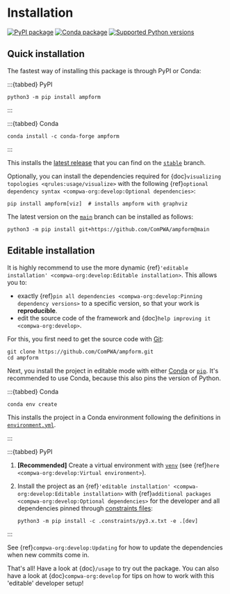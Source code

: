 # Installation

[![PyPI package](https://badge.fury.io/py/ampform.svg)](https://pypi.org/project/ampform)
[![Conda package](https://anaconda.org/conda-forge/ampform/badges/version.svg)](https://anaconda.org/conda-forge/ampform)
[![Supported Python versions](https://img.shields.io/pypi/pyversions/ampform)](https://pypi.org/project/ampform)

## Quick installation

The fastest way of installing this package is through PyPI or Conda:

:::{tabbed} PyPI

```shell
python3 -m pip install ampform
```

:::

:::{tabbed} Conda

```shell
conda install -c conda-forge ampform
```

:::

This installs the [latest release](https://github.com/ComPWA/ampform/releases)
that you can find on the
[`stable`](https://github.com/ComPWA/ampform/tree/stable) branch.

Optionally, you can install the dependencies required for
{doc}`visualizing topologies <qrules:usage/visualize>` with the following
{ref}`optional dependency syntax <compwa-org:develop:Optional dependencies>`:

```shell
pip install ampform[viz]  # installs ampform with graphviz
```

The latest version on the [`main`](https://github.com/ComPWA/ampform/tree/main)
branch can be installed as follows:

```shell
python3 -m pip install git+https://github.com/ComPWA/ampform@main
```

## Editable installation

It is highly recommend to use the more dynamic
{ref}`'editable installation' <compwa-org:develop:Editable installation>`. This
allows you to:

- exactly
  {ref}`pin all dependencies <compwa-org:develop:Pinning dependency versions>`
  to a specific version, so that your work is **reproducible**.
- edit the source code of the framework and
  {doc}`help improving it <compwa-org:develop>`.

For this, you first need to get the source code with
[Git](https://git-scm.com):

```shell
git clone https://github.com/ComPWA/ampform.git
cd ampform
```

Next, you install the project in editable mode with either
[Conda](https://docs.conda.io) or [`pip`](https://pypi.org/project/pip). It's
recommended to use Conda, because this also pins the version of Python.

:::{tabbed} Conda

```shell
conda env create
```

This installs the project in a Conda environment following the definitions in
[`environment.yml`](https://github.com/ComPWA/ampform/blob/main/environment.yml).

:::

:::{tabbed} PyPI

1. **[Recommended]** Create a virtual environment with
   [`venv`](https://docs.python.org/3/library/venv.html) (see
   {ref}`here <compwa-org:develop:Virtual environment>`).

2. Install the project as an
   {ref}`'editable installation' <compwa-org:develop:Editable installation>`
   with {ref}`additional packages <compwa-org:develop:Optional dependencies>`
   for the developer and all dependencies pinned through
   [constraints files](https://pip.pypa.io/en/stable/user_guide/#constraints-files):

   ```shell
   python3 -m pip install -c .constraints/py3.x.txt -e .[dev]
   ```

:::

See {ref}`compwa-org:develop:Updating` for how to update the dependencies when
new commits come in.

That's all! Have a look at {doc}`/usage` to try out the package. You can also
have a look at {doc}`compwa-org:develop` for tips on how to work with this
'editable' developer setup!
